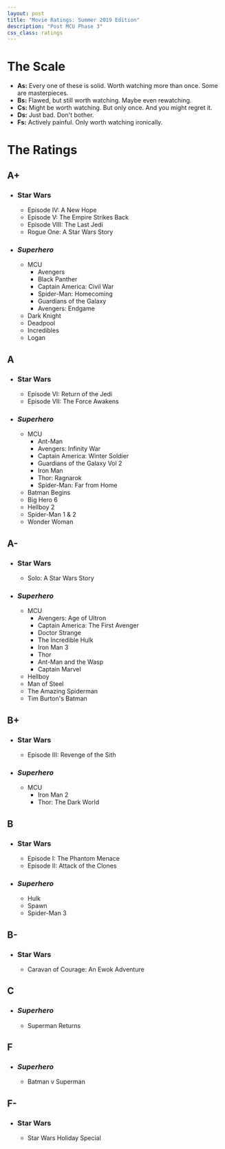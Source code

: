 ```yaml
---
layout: post
title: "Movie Ratings: Summer 2019 Edition"
description: "Post MCU Phase 3"
css_class: ratings
---
```

# The Scale

- __As:__ Every one of these is solid. Worth watching more than once. Some are masterpieces.
- __Bs:__ Flawed, but still worth watching. Maybe even rewatching.
- __Cs:__ Might be worth watching. But only once. And you might regret it.
- __Ds:__ Just bad. Don't bother.
- __Fs:__ Actively painful. Only worth watching ironically.

# The Ratings

## A+
- ### Star Wars
    - Episode IV: A New Hope
    - Episode V: The Empire Strikes Back
    - Episode VIII: The Last Jedi
    - Rogue One: A Star Wars Story
- ### _Superhero_
    - MCU
        - Avengers
        - Black Panther
        - Captain America: Civil War
        - Spider-Man: Homecoming
        - Guardians of the Galaxy
        - Avengers: Endgame
    - Dark Knight
    - Deadpool
    - Incredibles
    - Logan

## A
- ### Star Wars
    - Episode VI: Return of the Jedi
    - Episode VII: The Force Awakens
- ### _Superhero_
    - MCU
        - Ant-Man
        - Avengers: Infinity War
        - Captain America: Winter Soldier
        - Guardians of the Galaxy Vol 2
        - Iron Man
        - Thor: Ragnarok
        - Spider-Man: Far from Home
    - Batman Begins
    - Big Hero 6
    - Hellboy 2
    - Spider-Man 1 & 2
    - Wonder Woman

## A-
- ### Star Wars
    - Solo: A Star Wars Story
- ### _Superhero_
    - MCU
        - Avengers: Age of Ultron
        - Captain America: The First Avenger
        - Doctor Strange
        - The Incredible Hulk
        - Iron Man 3
        - Thor
        - Ant-Man and the Wasp
        - Captain Marvel
    - Hellboy
    - Man of Steel
    - The Amazing Spiderman
    - Tim Burton's Batman

## B+
- ### Star Wars
    - Episode III: Revenge of the Sith
- ### _Superhero_
    - MCU
        - Iron Man 2
        - Thor: The Dark World

## B
- ### Star Wars
    - Episode I: The Phantom Menace
    - Episode II: Attack of the Clones
- ### _Superhero_
    - Hulk
    - Spawn
    - Spider-Man 3

## B-
- ### Star Wars
    - Caravan of Courage: An Ewok Adventure


## C
- ### _Superhero_
    - Superman Returns

## F
- ### _Superhero_
    - Batman v Superman

## F-
- ### Star Wars
    - Star Wars Holiday Special
